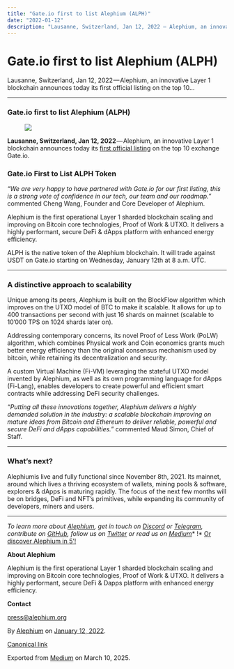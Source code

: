 ```yaml
---
title: "Gate.io first to list Alephium (ALPH)"
date: "2022-01-12"
description: "Lausanne, Switzerland, Jan 12, 2022 — Alephium, an innovative Layer 1 blockchain announces today its first official listing on the top 10…"
---
```


<div>

# Gate.io first to list Alephium (ALPH)

</div>

<div class="section p-summary" field="subtitle">

Lausanne, Switzerland, Jan 12, 2022 — Alephium, an innovative Layer 1 blockchain announces today its first official listing on the top 10…

</div>

<div class="section e-content" field="body">

<div id="7a82" class="section section section--body section--first">

<div class="section-divider">

------------------------------------------------------------------------

</div>

<div class="section-content">

<div class="section-inner sectionLayout--insetColumn">

### **Gate.io first to list Alephium (ALPH)**

<figure id="4e46" class="graf graf--figure graf-after--h3">
<img src="https://cdn-images-1.medium.com/max/800/0*vmrQlxC9tsZEFItb" class="graf-image" data-image-id="0*vmrQlxC9tsZEFItb" data-width="1600" data-height="900" data-is-featured="true" />
</figure>

**Lausanne, Switzerland, Jan 12, 2022** — Alephium, an innovative Layer 1 blockchain announces today its <a href="https://www.gate.io/fr/trade/ALPH_USDT" class="markup--anchor markup--p-anchor" data-href="https://www.gate.io/fr/trade/ALPH_USDT" rel="noopener" target="_blank">first official listing</a> on the top 10 exchange Gate.io.

### **Gate.io First to List ALPH Token**

*“We are very happy to have partnered with Gate.io for our first listing, this is a strong vote of confidence in our tech, our team and our roadmap.”* commented Cheng Wang, Founder and Core Developer of Alephium.

Alephium is the first operational Layer 1 sharded blockchain scaling and improving on Bitcoin core technologies, Proof of Work & UTXO. It delivers a highly performant, secure DeFi & dApps platform with enhanced energy efficiency.

ALPH is the native token of the Alephium blockchain. It will trade against USDT on Gate.io starting on Wednesday, January 12th at 8 a.m. UTC.

</div>

</div>

</div>

<div id="ced1" class="section section section--body">

<div class="section-divider">

------------------------------------------------------------------------

</div>

<div class="section-content">

<div class="section-inner sectionLayout--insetColumn">

### **A distinctive approach to scalability**

Unique among its peers, Alephium is built on the BlockFlow algorithm which improves on the UTXO model of BTC to make it scalable. It allows for up to 400 transactions per second with just 16 shards on mainnet (scalable to 10’000 TPS on 1024 shards later on).

Addressing contemporary concerns, its novel Proof of Less Work (PoLW) algorithm, which combines Physical work and Coin economics grants much better energy efficiency than the original consensus mechanism used by bitcoin, while retaining its decentralization and security.

A custom Virtual Machine (Fi-VM) leveraging the stateful UTXO model invented by Alephium, as well as its own programming language for dApps (Fi-Lang), enables developers to create powerful and efficient smart contracts while addressing DeFi security challenges.

*“Putting all these innovations together, Alephium delivers a highly demanded solution in the industry: a scalable blockchain improving on mature ideas from Bitcoin and Ethereum to deliver reliable, powerful and secure DeFi and dApps capabilities.”* commented Maud Simon, Chief of Staff.

</div>

</div>

</div>

<div id="c94d" class="section section section--body">

<div class="section-divider">

------------------------------------------------------------------------

</div>

<div class="section-content">

<div class="section-inner sectionLayout--insetColumn">

### **What’s next?**

Alephiumis live and fully functional since November 8th, 2021. Its mainnet, around which lives a thriving ecosystem of wallets, mining pools & software, explorers & dApps is maturing rapidly. The focus of the next few months will be on bridges, DeFi and NFT’s primitives, while expanding its community of developers, miners and users.

</div>

</div>

</div>

<div id="bb12" class="section section section--body section--last">

<div class="section-divider">

------------------------------------------------------------------------

</div>

<div class="section-content">

<div class="section-inner sectionLayout--insetColumn">

*To learn more about* <a href="https://alephium.org/" class="markup--anchor markup--p-anchor" data-href="https://alephium.org/" rel="noopener" target="_blank"><em>Alephium</em></a>*, get in touch on* <a href="https://discord.gg/JErgRBfRSB" class="markup--anchor markup--p-anchor" data-href="https://discord.gg/JErgRBfRSB" rel="noopener" target="_blank"><em>Discord</em></a> *or* <a href="https://t.me/alephiumgroup" class="markup--anchor markup--p-anchor" data-href="https://t.me/alephiumgroup" rel="noopener" target="_blank"><em>Telegram</em></a>*, contribute on* <a href="https://github.com/alephium" class="markup--anchor markup--p-anchor" data-href="https://github.com/alephium" rel="noopener" target="_blank"><em>GitHub</em></a>*, follow us on* <a href="https://twitter.com/alephium" class="markup--anchor markup--p-anchor" data-href="https://twitter.com/alephium" rel="noopener" target="_blank"><em>Twitter</em></a> *or read us on* <a href="https://medium.com/@alephium" class="markup--anchor markup--p-anchor" data-href="https://medium.com/@alephium" target="_blank"><em>Medium</em></a>* !* <a href="https://medium.com/@alephium/welcome-to-alephium-alph-48dfb72aa458" class="markup--anchor markup--p-anchor" data-href="https://medium.com/@alephium/welcome-to-alephium-alph-48dfb72aa458" target="_blank">Or discover Alephium in 5’!</a>

**About Alephium**

Alephium is the first operational Layer 1 sharded blockchain scaling and improving on Bitcoin core technologies, Proof of Work & UTXO. It delivers a highly performant, secure DeFi & Dapps platform with enhanced energy efficiency.

**Contact**

press@alephium.org

</div>

</div>

</div>

</div>

By <a href="https://medium.com/@alephium" class="p-author h-card">Alephium</a> on [January 12, 2022](https://medium.com/p/a7e5fe56cd45).

<a href="https://medium.com/@alephium/gate-io-first-to-list-alephium-alph-a7e5fe56cd45" class="p-canonical">Canonical link</a>

Exported from [Medium](https://medium.com) on March 10, 2025.
